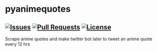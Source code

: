 # pyanimequotes
[![Issues](https://img.shields.io/github/issues/Shankusu993/pydevquotes.svg?color=scarlet&style=plastic)](https://github.com/Shankusu993/pydevquotes/issues) [![Pull Requests](https://img.shields.io/github/issues-pr/shankusu993/pydevquotes.svg?style=plastic)](https://github.com/Shankusu993/pydevquotes/pulls) [![License](https://img.shields.io/cocoapods/l/AFNetworking.svg?style=plastic)](https://github.com/Shankusu993/pydevquotes/blob/master/LICENSE) 
---
Scrape anime quotes and make twitter bot later to tweet an anime quote every 12 hrs
